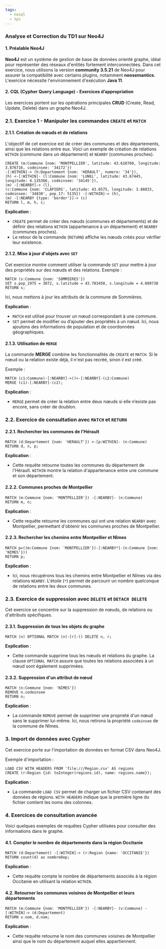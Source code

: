 ```yaml
---
tags:
  - nosql
  - tps
---
```


### Analyse et Correction du TD1 sur Neo4J

#### 1. Préalable Neo4J

**Neo4J** est un système de gestion de base de données orienté graphe, idéal pour représenter des réseaux d'entités fortement interconnectées. Dans cet exercice, nous utilisons la version **community 3.5.21** de Neo4J pour assurer la compatibilité avec certains plugins, notamment **neosemantics**. L'exercice nécessite l'environnement d'exécution **Java 11**.

#### 2. CQL (Cypher Query Language) - Exercices d’appropriation

Les exercices portent sur les opérations principales **CRUD** (Create, Read, Update, Delete) dans un graphe Neo4J.

### 2.1. Exercice 1 - Manipuler les commandes `CREATE` et `MATCH`

#### 2.1.1. Création de nœuds et de relations

L'objectif de cet exercice est de créer des communes et des départements, ainsi que les relations entre eux. Voici un exemple de création de relations `WITHIN` (commune dans un département) et `NEARBY` (communes proches).

```cypher
CREATE (m:Commune {nom: 'MONTPELLIER', latitude: 43.610769, longitude: 3.876716, codeinsee: '34172'})
-[:WITHIN]-> (h:Departement {nom: 'HERAULT', numero: '34'}),
(h) <-[:WITHIN]- (l:Commune {nom: 'LUNEL', latitude: 43.67445, longitude: 4.135366, codeinsee: '34145'}),
(m) -[:NEARBY]-> (l),
(c:Commune {nom: 'CLAPIERS', latitude: 43.6575, longitude: 3.88833, codeinsee: '34830', pop_17: 5135}) -[:WITHIN]-> (h),
(m) -[:NEARBY {type: 'border'}]-> (c)
RETURN l, m, h, c;
```

**Explication** : 
- `CREATE` permet de créer des nœuds (communes et départements) et de définir des relations `WITHIN` (appartenance à un département) et `NEARBY` (communes proches).
- Le retour de la commande (`RETURN`) affiche les nœuds créés pour vérifier leur existence.

#### 2.1.2. Mise à jour d'objets avec `SET`

Cet exercice montre comment utiliser la commande `SET` pour mettre à jour des propriétés sur des nœuds et des relations. Exemple :

```cypher
MATCH (s:Commune {nom: 'SOMMIERES'})
SET s.pop_1975 = 3072, s.latitude = 43.783450, s.longitude = 4.089738
RETURN s;
```

Ici, nous mettons à jour les attributs de la commune de Sommières.

**Explication** :
- `MATCH` est utilisé pour trouver un nœud correspondant à une commune.
- `SET` permet de modifier ou d’ajouter des propriétés à un nœud. Ici, nous ajoutons des informations de population et de coordonnées géographiques.

#### 2.1.3. Utilisation de `MERGE`

La commande **MERGE** combine les fonctionnalités de `CREATE` et `MATCH`. Si le nœud ou la relation existe déjà, il n'est pas recréé, sinon il est créé.

Exemple :
```cypher
MATCH (c1:Commune)-[:NEARBY]->()<-[:NEARBY]-(c2:Commune)
MERGE (c1)-[:NEARBY]-(c2);
```

**Explication** :
- `MERGE` permet de créer la relation entre deux nœuds si elle n’existe pas encore, sans créer de doublon.

### 2.2. Exercice de consultation avec `MATCH` et `RETURN`

#### 2.2.1. Rechercher les communes de l'Hérault

```cypher
MATCH (d:Departement {nom: 'HERAULT'}) <-[p:WITHIN]- (n:Commune)
RETURN d, n, p;
```

**Explication** : 
- Cette requête retourne toutes les communes du département de l'Hérault. `WITHIN` montre la relation d'appartenance entre une commune et son département.

#### 2.2.2. Communes proches de Montpellier

```cypher
MATCH (m:Commune {nom: 'MONTPELLIER'}) -[:NEARBY]- (n:Commune)
RETURN m, n;
```

**Explication** : 
- Cette requête retourne les communes qui ont une relation `NEARBY` avec Montpellier, permettant d'obtenir les communes proches de Montpellier.

#### 2.2.3. Rechercher les chemins entre Montpellier et Nîmes

```cypher
MATCH p=((m:Commune {nom: 'MONTPELLIER'})-[:NEARBY*]-(n:Commune {nom: 'NIMES'}))
RETURN p;
```

**Explication** :
- Ici, nous récupérons tous les chemins entre Montpellier et Nîmes via des relations `NEARBY`. L'étoile (`*`) permet de parcourir un nombre quelconque de relations entre les deux communes.

### 2.3. Exercice de suppression avec `DELETE` et `DETACH DELETE`

Cet exercice se concentre sur la suppression de nœuds, de relations ou d'attributs spécifiques.

#### 2.3.1. Suppression de tous les objets du graphe

```cypher
MATCH (n) OPTIONAL MATCH (n)-[r]-() DELETE n, r;
```

**Explication** :
- Cette commande supprime tous les nœuds et relations du graphe. La clause `OPTIONAL MATCH` assure que toutes les relations associées à un nœud sont également supprimées.

#### 2.3.2. Suppression d'un attribut de nœud

```cypher
MATCH (n:Commune {nom: 'NIMES'})
REMOVE n.codeinsee
RETURN n;
```

**Explication** :
- La commande `REMOVE` permet de supprimer une propriété d'un nœud sans le supprimer lui-même. Ici, nous retirons la propriété `codeinsee` de la commune de Nîmes.

### 3. Import de données avec Cypher

Cet exercice porte sur l'importation de données en format CSV dans Neo4J.

Exemple d'importation :
```cypher
LOAD CSV WITH HEADERS FROM 'file:///Region.csv' AS regions
CREATE (r:Region {id: toInteger(regions.id), name: regions.name});
```

**Explication** :
- La commande `LOAD CSV` permet de charger un fichier CSV contenant des données de régions. `WITH HEADERS` indique que la première ligne du fichier contient les noms des colonnes.

### 4. Exercices de consultation avancée

Voici quelques exemples de requêtes Cypher utilisées pour consulter des informations dans le graphe.

#### 4.1. Compter le nombre de départements dans la région Occitanie

```cypher
MATCH (d:Departement) -[:WITHIN]-> (r:Region {name: 'OCCITANIE'})
RETURN count(d) as nombreDep;
```

**Explication** :
- Cette requête compte le nombre de départements associés à la région Occitanie en utilisant la relation `WITHIN`.

#### 4.2. Retourner les communes voisines de Montpellier et leurs départements

```cypher
MATCH (m:Commune {nom: 'MONTPELLIER'}) -[:NEARBY]- (v:Commune) -[:WITHIN]-> (d:Departement)
RETURN v.nom, d.nom;
```

**Explication** :
- Cette requête retourne le nom des communes voisines de Montpellier ainsi que le nom du département auquel elles appartiennent.

